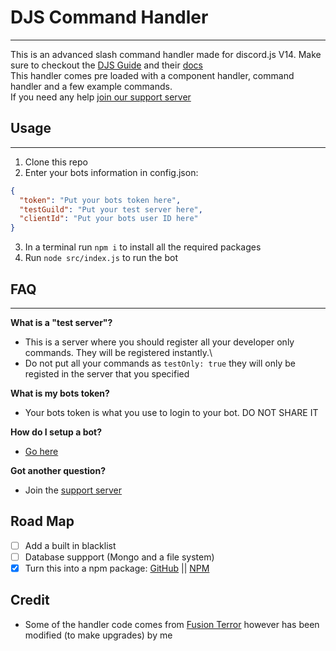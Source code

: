 # DJS Command Handler
---
This is an advanced slash command handler made for discord.js V14. Make sure to checkout the [DJS Guide](https://discordjs.guide/) and their [docs](https://discord.js.org/)\
This handler comes pre loaded with a component handler, command handler and a few example commands.\
If you need any help [join our support server](https://discord.gg/c4MZpDPvKW)

## Usage
---
1. Clone this repo
2. Enter your bots information in config.json:
```json
{
  "token": "Put your bots token here", 
  "testGuild": "Put your test server here",
  "clientId": "Put your bots user ID here"
}
```
3. In a terminal run `npm i` to install all the required packages
4. Run `node src/index.js` to run the bot

## FAQ
---
**What is a "test server"?**
- This is a server where you should register all your developer only commands. They will be registered instantly.\
- Do not put all your commands as `testOnly: true` they will only be registed in the server that you specified

**What is my bots token?**
- Your bots token is what you use to login to your bot. DO NOT SHARE IT

**How do I setup a bot?**
- [Go here](https://discordjs.guide/preparations/setting-up-a-bot-application.html#creating-your-bot)

**Got another question?**
- Join the [support server](https://discord.gg/c4MZpDPvKW)

## Road Map
- [ ] Add a built in blacklist
- [ ] Database suppport (Mongo and a file system)
- [x] Turn this into a npm package: [GitHub](https://github.com/ThatBadName/Discord-Command-Handler) || [NPM](https://www.npmjs.com/package/@thatbadname/discord-command-handler)

## Credit
- Some of the handler code comes from [Fusion Terror](https://www.youtube.com/@FusionTerror) however has been modified (to make upgrades) by me
